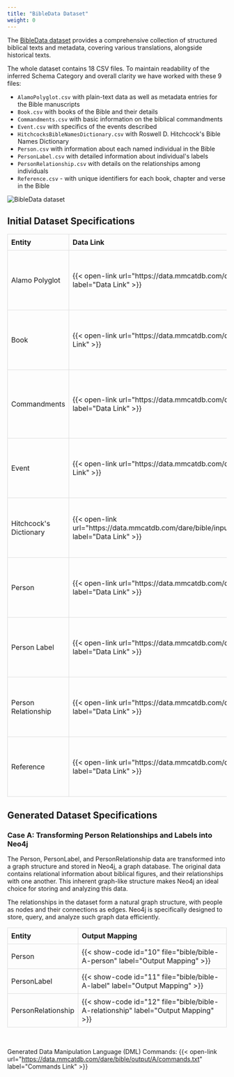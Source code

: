 ```yaml
---
title: "BibleData Dataset"
weight: 0
---
```


The [BibleData dataset](https://www.kaggle.com/datasets/bradystephenson/bibledata) provides a comprehensive collection of structured biblical texts and metadata, covering various translations, alongside historical texts.

The whole dataset contains 18 CSV files. To maintain readability of the inferred Schema Category and overall clarity we have worked with these 9 files:
- `AlamoPolyglot.csv` with plain-text data as well as metadata entries for the Bible manuscripts
- `Book.csv` with books of the Bible and their details
- `Commandments.csv` with basic information on the biblical commandments
- `Event.csv` with specifics of the events described
- `HitchcocksBibleNamesDictionary.csv` with Roswell D. Hitchcock's Bible Names Dictionary
- `Person.csv` with information about each named individual in the Bible
- `PersonLabel.csv` with detailed information about individual's labels
- `PersonRelationship.csv` with details on the relationships among individuals
- `Reference.csv` - with unique identifiers for each book, chapter and verse in the Bible

![BibleData dataset](/img/bible-dataset-sk.png)

## Initial Dataset Specifications

<table style="width: 100%; border-collapse: collapse; text-align: left;">
  <thead>
    <tr>
      <th style="border: 1px solid #ddd; padding: 8px;">Entity</th>
      <th style="border: 1px solid #ddd; padding: 8px;">Data Link</th>
      <th style="border: 1px solid #ddd; padding: 8px;">Mapping</th>
    </tr>
  </thead>
  <tbody>
    <tr>
      <td style="border: 1px solid #ddd; padding: 8px;">Alamo Polyglot</td>
      <td style="border: 1px solid #ddd; padding: 8px;">{{< open-link url="https://data.mmcatdb.com/dare/bible/input/AlamoPolyglot.csv" label="Data Link" >}}</td>
      <td style="border: 1px solid #ddd; padding: 8px;">{{< show-code id="1" file="bible/bible-in-alamo" label="Mapping" >}}</td>
    </tr>
    <tr>
      <td style="border: 1px solid #ddd; padding: 8px;">Book</td>
      <td style="border: 1px solid #ddd; padding: 8px;">{{< open-link url="https://data.mmcatdb.com/dare/bible/input/Book.csv" label="Data Link" >}}</td>
      <td style="border: 1px solid #ddd; padding: 8px;">{{< show-code id="2" file="bible/bible-in-book" label="Mapping" >}}</td>
    </tr>
    <tr>
      <td style="border: 1px solid #ddd; padding: 8px;">Commandments</td>
      <td style="border: 1px solid #ddd; padding: 8px;">{{< open-link url="https://data.mmcatdb.com/dare/bible/input/Commandments.csv" label="Data Link" >}}</td>
      <td style="border: 1px solid #ddd; padding: 8px;">{{< show-code id="3" file="bible/bible-in-commandments" label="Mapping" >}}</td>
    </tr>
    <tr>
      <td style="border: 1px solid #ddd; padding: 8px;">Event</td>
      <td style="border: 1px solid #ddd; padding: 8px;">{{< open-link url="https://data.mmcatdb.com/dare/bible/input/Event.csv" label="Data Link" >}}</td>
      <td style="border: 1px solid #ddd; padding: 8px;">{{< show-code id="4" file="bible/bible-in-event" label="Mapping" >}}</td>
    </tr>
    <tr>
      <td style="border: 1px solid #ddd; padding: 8px;">Hitchcock's Dictionary</td>
      <td style="border: 1px solid #ddd; padding: 8px;">{{< open-link url="https://data.mmcatdb.com/dare/bible/input/HitchcocksBibleNamesDictionary.csv" label="Data Link" >}}</td>
      <td style="border: 1px solid #ddd; padding: 8px;">{{< show-code id="5" file="bible/bible-in-hitchcock" label="Mapping" >}}</td>
    </tr>
    <tr>
      <td style="border: 1px solid #ddd; padding: 8px;">Person</td>
      <td style="border: 1px solid #ddd; padding: 8px;">{{< open-link url="https://data.mmcatdb.com/dare/bible/input/Person.csv" label="Data Link" >}}</td>
      <td style="border: 1px solid #ddd; padding: 8px;">{{< show-code id="6" file="bible/bible-in-person" label="Mapping" >}}</td>
    </tr>
    <tr>
      <td style="border: 1px solid #ddd; padding: 8px;">Person Label</td>
      <td style="border: 1px solid #ddd; padding: 8px;">{{< open-link url="https://data.mmcatdb.com/dare/bible/input/PersonLabel.csv" label="Data Link" >}}</td>
      <td style="border: 1px solid #ddd; padding: 8px;">{{< show-code id="7" file="bible/bible-in-label" label="Mapping" >}}</td>
    </tr>
    <tr>
      <td style="border: 1px solid #ddd; padding: 8px;">Person Relationship</td>
      <td style="border: 1px solid #ddd; padding: 8px;">{{< open-link url="https://data.mmcatdb.com/dare/bible/input/PersonRelationship.csv" label="Data Link" >}}</td>
      <td style="border: 1px solid #ddd; padding: 8px;">{{< show-code id="8" file="bible/bible-in-relationship" label="Mapping" >}}</td>
    </tr>
    <tr>
      <td style="border: 1px solid #ddd; padding: 8px;">Reference</td>
      <td style="border: 1px solid #ddd; padding: 8px;">{{< open-link url="https://data.mmcatdb.com/dare/bible/input/Reference.csv" label="Data Link" >}}</td>
      <td style="border: 1px solid #ddd; padding: 8px;">{{< show-code id="9" file="bible/bible-in-reference" label="Mapping" >}}</td>
    </tr>
  </tbody>
</table>


## Generated Dataset Specifications

### Case A: Transforming Person Relationships and Labels into Neo4j

The Person, PersonLabel, and PersonRelationship data are transformed into a graph structure and stored in Neo4j, a graph database. The original data contains relational information about biblical figures, and their relationships with one another. This inherent graph-like structure makes Neo4j an ideal choice for storing and analyzing this data.

The relationships in the dataset form a natural graph structure, with people as nodes and their connections as edges. Neo4j is specifically designed to store, query, and analyze such graph data efficiently.

<table style="width: 100%; border-collapse: collapse; text-align: left;">
  <thead>
    <tr>
      <th style="border: 1px solid #ddd; padding: 8px;">Entity</th>
      <th style="border: 1px solid #ddd; padding: 8px;">Output Mapping</th>
    </tr>
  </thead>
  <tbody>
    <tr>
      <td style="border: 1px solid #ddd; padding: 8px;">Person</td>
      <td style="border: 1px solid #ddd; padding: 8px;">{{< show-code id="10" file="bible/bible-A-person" label="Output Mapping" >}}</td>
    </tr>
        <tr>
      <td style="border: 1px solid #ddd; padding: 8px;">PersonLabel</td>
      <td style="border: 1px solid #ddd; padding: 8px;">{{< show-code id="11" file="bible/bible-A-label" label="Output Mapping" >}}</td>
    </tr>
        <tr>
      <td style="border: 1px solid #ddd; padding: 8px;">PersonRelationship</td>
      <td style="border: 1px solid #ddd; padding: 8px;">{{< show-code id="12" file="bible/bible-A-relationship" label="Output Mapping" >}}</td>
    </tr>
  </tbody>
</table>

<br />

Generated Data Manipulation Language (DML) Commands: {{< open-link url="https://data.mmcatdb.com/dare/bible/output/A/commands.txt" label="Commands Link" >}}







